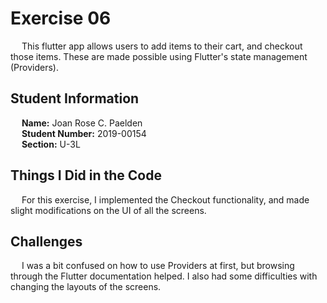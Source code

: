 # Exercise 06
  &emsp; This flutter app allows users to add items to their cart, and checkout those items. These are made possible using Flutter's state management (Providers).

## Student Information
  &emsp; **Name:** Joan Rose C. Paelden  
  &emsp; **Student Number:** 2019-00154  
  &emsp; **Section:** U-3L

## Things I Did in the Code
  &emsp; For this exercise, I implemented the Checkout functionality, and made slight modifications on the UI of all the screens.

## Challenges
  &emsp; I was a bit confused on how to use Providers at first, but browsing through the Flutter documentation helped. I also had some difficulties with changing the layouts of the screens.
